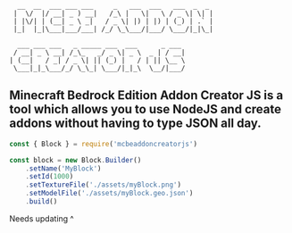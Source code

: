 ```
  __  __  ___ ___ ___     _   ___  ___   ___  _  _ 
 |  \/  |/ __| _ ) __|   /_\ |   \|   \ / _ \| \| |
 | |\/| | (__| _ \ _|   / _ \| |) | |) | (_) | .` |
 |_|  |_|\___|___/___| /_/ \_\___/|___/ \___/|_|\_|

  ___ ___ ___   _ _____ ___  ___      _ ___ 
 / __| _ \ __| /_\_   _/ _ \| _ \  _ | / __|
| (__|   / _| / _ \| || (_) |   / | || \__ \
 \___|_|_\___/_/ \_\_| \___/|_|_\  \__/|___/
```

## Minecraft Bedrock Edition Addon Creator JS is a tool which allows you to use NodeJS and create addons without having to type JSON all day.

```js
const { Block } = require('mcbeaddoncreatorjs')

const block = new Block.Builder()
	.setName('MyBlock')
	.setId(1000)
	.setTextureFile('./assets/myBlock.png')
	.setModelFile('./assets/myBlock.geo.json')
	.build()
```

Needs updating ^